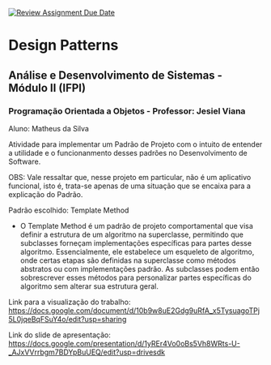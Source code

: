 [![Review Assignment Due Date](https://classroom.github.com/assets/deadline-readme-button-24ddc0f5d75046c5622901739e7c5dd533143b0c8e959d652212380cedb1ea36.svg)](https://classroom.github.com/a/LoNyptRI)

# Design Patterns
## Análise e Desenvolvimento de Sistemas - Módulo II (IFPI)
### Programação Orientada a Objetos - Professor: Jesiel Viana
Aluno: Matheus da Silva

Atividade para implementar um Padrão de Projeto com o intuito de entender a utilidade e o funcionanmento desses padrões no Desenvolvimento de Software.

OBS: Vale ressaltar que, nesse projeto em particular, não é um aplicativo funcional, isto é, trata-se apenas de uma situação que se encaixa para a explicação do Padrão.

Padrão escolhido: Template Method
- O Template Method é um padrão de projeto comportamental que visa definir a estrutura de um algoritmo na superclasse, permitindo que subclasses forneçam implementações específicas para partes desse algoritmo. Essencialmente, ele estabelece um esqueleto de algoritmo, onde certas etapas são definidas na superclasse como métodos abstratos ou com implementações padrão. As subclasses podem então sobrescrever esses métodos para personalizar partes específicas do algoritmo sem alterar sua estrutura geral.

Link para a visualização do trabalho: https://docs.google.com/document/d/10b9w8uE2Gdg9uRfA_x5TysuagoTPj5L0jqeBqFSuY4o/edit?usp=sharing

Link do slide de apresentação: https://docs.google.com/presentation/d/1yREr4Vo0oBs5Vh8WRts-U-_AJxVVrrbgm7BDYpBuUEQ/edit?usp=drivesdk
